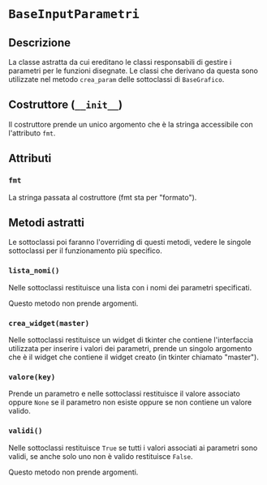 # `BaseInputParametri`

## Descrizione

La classe astratta da cui ereditano le classi responsabili di gestire i
parametri per le funzioni disegnate. Le classi che derivano da questa sono
utilizzate nel metodo `crea_param` delle sottoclassi di `BaseGrafico`.

## Costruttore (`__init__`)

Il costruttore prende un unico argomento che è la stringa accessibile con
l'attributo `fmt`.

## Attributi

### `fmt`

La stringa passata al costruttore (fmt sta per "formato").

## Metodi astratti

Le sottoclassi poi faranno l'overriding di questi metodi, vedere le singole
sottoclassi per il funzionamento più specifico.

### `lista_nomi()`

Nelle sottoclassi restituisce una lista con i nomi dei parametri specificati.

Questo metodo non prende argomenti.

### `crea_widget(master)`

Nelle sottoclassi restituisce un widget di tkinter che contiene l'interfaccia
utilizzata per inserire i valori dei parametri, prende un singolo argomento che
è il widget che contiene il widget creato (in tkinter chiamato "master").

### `valore(key)`

Prende un parametro e nelle sottoclassi restituisce il valore
associato oppure `None` se il parametro non esiste oppure se non contiene un
valore valido.

### `validi()`

Nelle sottoclassi restituisce `True` se tutti i valori associati
ai parametri sono validi, se anche solo uno non è valido restituisce `False`.

Questo metodo non prende argomenti.

